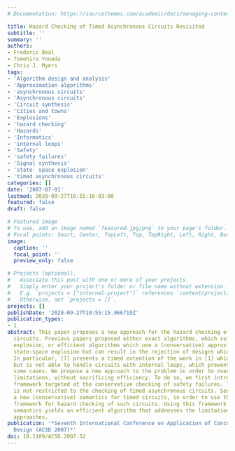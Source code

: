 ```yaml
---
# Documentation: https://sourcethemes.com/academic/docs/managing-content/

title: Hazard Checking of Timed Asynchronous Circuits Revisited
subtitle: ''
summary: ''
authors:
- Frederic Beal
- Tomohiro Yoneda
- Chris J. Myers
tags:
- 'Algorithm design and analysis'
- 'Approximation algorithms'
- 'asynchronous circuits'
- 'Asynchronous circuits'
- 'Circuit synthesis'
- 'Cities and towns'
- 'Explosions'
- 'hazard checking'
- 'Hazards'
- 'Informatics'
- 'internal loops'
- 'Safety'
- 'safety failures'
- 'Signal synthesis'
- 'state- space explosion'
- 'timed asynchronous circuits'
categories: []
date: '2007-07-01'
lastmod: 2020-09-27T16:55:16-03:00
featured: false
draft: false

# Featured image
# To use, add an image named `featured.jpg/png` to your page's folder.
# Focal points: Smart, Center, TopLeft, Top, TopRight, Left, Right, BottomLeft, Bottom, BottomRight.
image:
  caption: ''
  focal_point: ''
  preview_only: false

# Projects (optional).
#   Associate this post with one or more of your projects.
#   Simply enter your project's folder or file name without extension.
#   E.g. `projects = ["internal-project"]` references `content/project/deep-learning/index.md`.
#   Otherwise, set `projects = []`.
projects: []
publishDate: '2020-09-27T19:55:15.966719Z'
publication_types:
- 1
abstract: This paper proposes a new approach for the hazard checking of timed asynchronous
  circuits. Previous papers proposed either exact algorithms, which suffer from statespace
  explosion, or efficient algorithms which use a (conservative) approximation to avoid
  state-space explosion but can result in the rejection of designs which are valid.
  In particular, [7] presents a timed extention of the work in [1] which is very efficient
  but is not able to handle circuits with internal loops, which prevents its use in
  some cases. We propose a new approach to the problem in order to overcome the mentioned
  limitations, without sacrificing efficiency. To do so, we first introduce a general
  framework targeted at the conservative checking of safety failures. This framework
  is not restricted to the checking of timed asynchronous circuits. Secondly, we propose
  a new (conservative) semantics for timed circuits, in order to use the proposed
  framework for hazard checking of such circuits. Using this framework with the proposed
  semantics yields an efficient algorithm that addresses the limitations of the previous
  approaches.
publication: '*Seventh International Conference on Application of Concurrency to System
  Design (ACSD 2007)*'
doi: 10.1109/ACSD.2007.52
---
```

